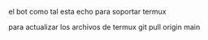 el bot como tal esta echo para soportar termux

para actualizar los archivos de termux
git pull origin main
